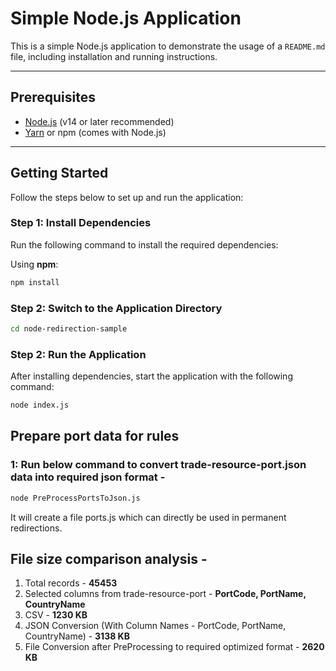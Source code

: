 # Simple Node.js Application

This is a simple Node.js application to demonstrate the usage of a `README.md` file, including installation and running instructions.

---

## Prerequisites

- [Node.js](https://nodejs.org/) (v14 or later recommended)
- [Yarn](https://yarnpkg.com/) or npm (comes with Node.js)

---

## Getting Started

Follow the steps below to set up and run the application:

### Step 1: Install Dependencies

Run the following command to install the required dependencies:

Using **npm**:
```bash
npm install
```

### Step 2: Switch to the Application Directory
```bash
cd node-redirection-sample
```
### Step 2: Run the Application
After installing dependencies, start the application with the following command:

```bash
node index.js
```

## Prepare port data for rules
### 1: Run below command to convert trade-resource-port.json data into required json format -
```bash
node PreProcessPortsToJson.js
```
It will create a file ports.js which can directly be used in permanent redirections.

## File size comparison analysis -
1. Total records - **45453**
2. Selected columns from trade-resource-port - **PortCode, PortName, CountryName**
3. CSV - **1230 KB**
4. JSON Conversion (With Column Names - PortCode, PortName, CountryName) - **3138 KB**
5. File Conversion after PreProcessing to required optimized format - **2620 KB**